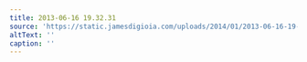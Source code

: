 ```yaml
---
title: 2013-06-16 19.32.31
source: 'https://static.jamesdigioia.com/uploads/2014/01/2013-06-16-19-32-31-scaled.jpg'
altText: ''
caption: ''
---
```


